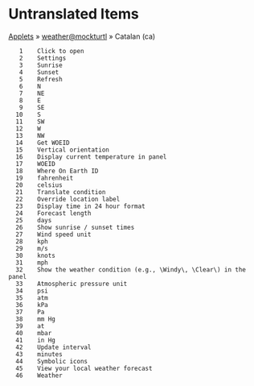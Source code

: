 # Untranslated Items
[Applets](../../../README.md) &#187; [weather@mockturtl](../README.md) &#187; Catalan (ca)

       1	Click to open
       2	Settings
       3	Sunrise
       4	Sunset
       5	Refresh
       6	N
       7	NE
       8	E
       9	SE
      10	S
      11	SW
      12	W
      13	NW
      14	Get WOEID
      15	Vertical orientation
      16	Display current temperature in panel
      17	WOEID
      18	Where On Earth ID
      19	fahrenheit
      20	celsius
      21	Translate condition
      22	Override location label
      23	Display time in 24 hour format
      24	Forecast length
      25	days
      26	Show sunrise / sunset times
      27	Wind speed unit
      28	kph
      29	m/s
      30	knots
      31	mph
      32	Show the weather condition (e.g., \Windy\, \Clear\) in the panel
      33	Atmospheric pressure unit
      34	psi
      35	atm
      36	kPa
      37	Pa
      38	mm Hg
      39	at
      40	mbar
      41	in Hg
      42	Update interval
      43	minutes
      44	Symbolic icons
      45	View your local weather forecast
      46	Weather
